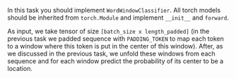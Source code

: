 In this task you should implement `WordWindowClassifier`. All torch models should be inherited from `torch.Module` and implement `__init__` and `forward`.

As input, we take tensor of size `[batch_size x length_padded]` (in the previous task we padded sequence with `PADDING_TOKEN` to map each token to a window where this token is put in the center of this window).
After, as we discussed in the previous task, we unfold these windows from each sequence and for each window predict the probability of its center to be a location.
